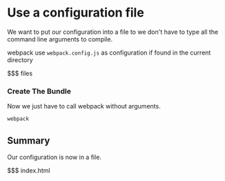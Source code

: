 # Use a configuration file

We want to put our configuration into a file to we don't have to type all the command line arguments to compile.

webpack use `webpack.config.js` as configuration if found in the current directory

$$$ files

### Create The Bundle

Now we just have to call webpack without arguments.

``` sh
webpack
```

## Summary

Our configuration is now in a file.

$$$ index.html
